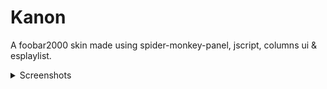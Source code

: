 # Kanon
A foobar2000 skin made using spider-monkey-panel, jscript, columns ui &amp; esplaylist.

<details>
  <summary>Screenshots</summary>
  ---
  
  ![One](img/1.png)
  ![Two](img/2.png)
  ![Three](img/3.png)
  
  ---
</details>
